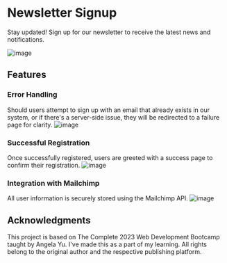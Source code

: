 # Newsletter Signup
Stay updated! Sign up for our newsletter to receive the latest news and notifications.

![image](https://user-images.githubusercontent.com/77297529/214923131-31c73e43-87cc-4d39-abc1-01d5f735d928.png)
## Features
### Error Handling
Should users attempt to sign up with an email that already exists in our system, or if there's a server-side issue, they will be redirected to a failure page for clarity.
![image](https://user-images.githubusercontent.com/77297529/214923690-3b8dee9a-caef-49c1-833c-f99b455d0071.png)

### Successful Registration
Once successfully registered, users are greeted with a success page to confirm their registration.
![image](https://user-images.githubusercontent.com/77297529/214923876-0e66b1f7-9338-4015-9e14-62811e4ede0e.png)

### Integration with Mailchimp
All user information is securely stored using the Mailchimp API.
![image](https://user-images.githubusercontent.com/77297529/214924442-63c17e04-07e3-479c-871e-6ca3c40264b6.png)

## Acknowledgments
This project is based on The Complete 2023 Web Development Bootcamp taught by Angela Yu. I've made this as a part of my learning. All rights belong to the original author and the respective publishing platform.




